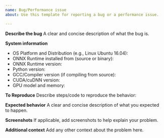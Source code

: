 ```yaml
---
name: Bug/Performance issue
about: Use this template for reporting a bug or a performance issue.

---
```


**Describe the bug**
A clear and concise description of what the bug is.

**System information**
- OS Platform and Distribution (e.g., Linux Ubuntu 16.04):
- ONNX Runtime installed from (source or binary):
- ONNX Runtime version:
- Python version:
- GCC/Compiler version (if compiling from source):
- CUDA/cuDNN version:
- GPU model and memory:

**To Reproduce**
Describe steps/code to reproduce the behavior:

**Expected behavior**
A clear and concise description of what you expected to happen.

**Screenshots**
If applicable, add screenshots to help explain your problem.

**Additional context**
Add any other context about the problem here.
